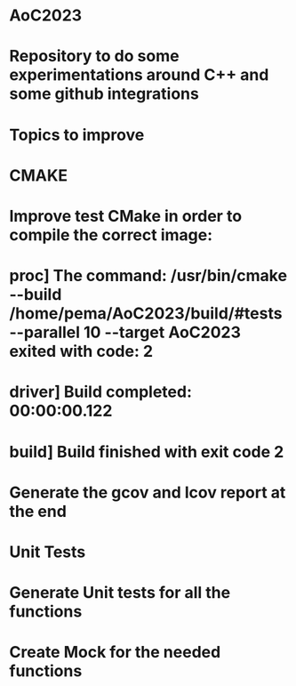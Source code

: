 # AoC2023
#
# Repository to do some experimentations around C++ and some github integrations
#
# Topics to improve
#   CMAKE
#       Improve test CMake in order to compile the correct image:
# proc] The command: /usr/bin/cmake --build /home/pema/AoC2023/build/#tests --parallel 10 --target AoC2023 exited with code: 2 
# driver] Build completed: 00:00:00.122
# build] Build finished with exit code 2

#       Generate the gcov and lcov report at the end

#   Unit Tests
#       Generate Unit tests for all the functions
#       Create Mock for the needed functions

